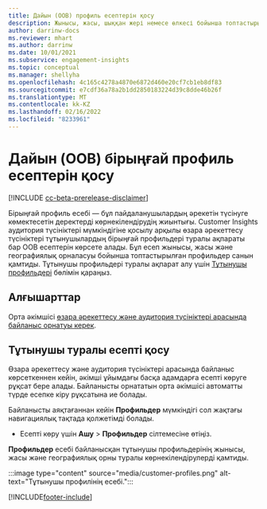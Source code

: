 ```yaml
---
title: Дайын (OOB) профиль есептерін қосу
description: Жынысы, жасы, шыққан жері немесе өлкесі бойынша топтастырылған дайын (OOB) профиль есептерін жасау жолы.
author: darrinw-docs
ms.reviewer: mhart
ms.author: darrinw
ms.date: 10/01/2021
ms.subservice: engagement-insights
ms.topic: conceptual
ms.manager: shellyha
ms.openlocfilehash: 4c165c4278a4870e6872d460e20cf7cb1eb8df83
ms.sourcegitcommit: e7cdf36a78a2b1dd2850183224d39c8dde46b26f
ms.translationtype: MT
ms.contentlocale: kk-KZ
ms.lasthandoff: 02/16/2022
ms.locfileid: "8233961"
---
```

# <a name="out-of-box-oob-unified-profile-reports"></a>Дайын (OOB) бірыңғай профиль есептерін қосу

[!INCLUDE [cc-beta-prerelease-disclaimer](includes/cc-beta-prerelease-disclaimer.md)]

Бірыңғай профиль есебі — бұл пайдаланушылардың әрекетін түсінуге көмектесетін деректерді көрнекілендірудің жиынтығы. Customer Insights аудитория түсініктері мүмкіндігіне қосылу арқылы өзара әрекеттесу түсініктері тұтынушылардың бірыңғай профильдері туралы ақпараты бар OOB есептерін көрсете алады. Бұл есеп жынысы, жасы және географиялық орналасуы бойынша топтастырылған профильдер санын қамтиды. Тұтынушы профильдері туралы ақпарат алу үшін [Тұтынушы профильдері](../audience-insights/customer-profiles.md) бөлімін қараңыз.

## <a name="prerequisites"></a>Алғышарттар

Орта әкімшісі [өзара әрекеттесу және аудитория түсініктері арасында байланыс орнатуы керек](integrate-audience-insights-engagement-insights.md).

## <a name="enable-the-customer-profile-report"></a>Тұтынушы туралы есепті қосу

Өзара әрекеттесу және аудитория түсініктері арасында байланыс көрсеткеннен кейін, әкімші ұйымдағы басқа адамдарға есепті көруге рұқсат бере алады. Байланысты орнататын орта әкімшісі автоматты түрде есепке кіру рұқсатына ие болады. 

Байланысты аяқтағаннан кейін **Профильдер** мүмкіндігі сол жақтағы навигациялық тақтада қолжетімді болады. 

- Есепті көру үшін **Ашу** > **Профильдер** сілтемесіне өтіңіз.

**Профильдер** есебі байланысқан тұтынушы профильдерінің жынысы, жасы және географиялық орны туралы көрнекілендірулерді қамтиды.

:::image type="content" source="media/customer-profiles.png" alt-text="Тұтынушы профилінің есебі.":::

[!INCLUDE[footer-include](../includes/footer-banner.md)]
